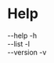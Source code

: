 <h1>Help</h3>
<line>
<span>
  --help -h  
</span>
  <br>
  <span>
  --list -l 
</span>
    <br>
  <span>
  --version -v  
</span>
